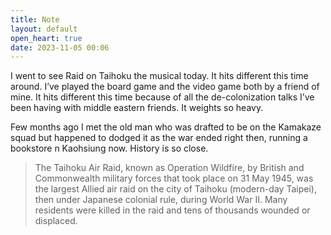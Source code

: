 ```yaml
---
title: Note
layout: default
open_heart: true
date: 2023-11-05 00:06
---
```


I went to see Raid on Taihoku the musical today. It hits different this time around. I’ve played the board game and the video game both by a friend of mine. It hits different this time because of all the de-colonization talks I’ve been having with middle eastern friends. It weights so heavy.

Few months ago I met the old man who was drafted to be on the Kamakaze squad but happened to dodged it as the war ended right then, running a bookstore n Kaohsiung now. History is so close.

> The Taihoku Air Raid, known as Operation Wildfire, by British and Commonwealth military forces that took place on 31 May 1945, was the largest Allied air raid on the city of Taihoku (modern-day Taipei), then under Japanese colonial rule, during World War II. Many residents were killed in the raid and tens of thousands wounded or displaced.

